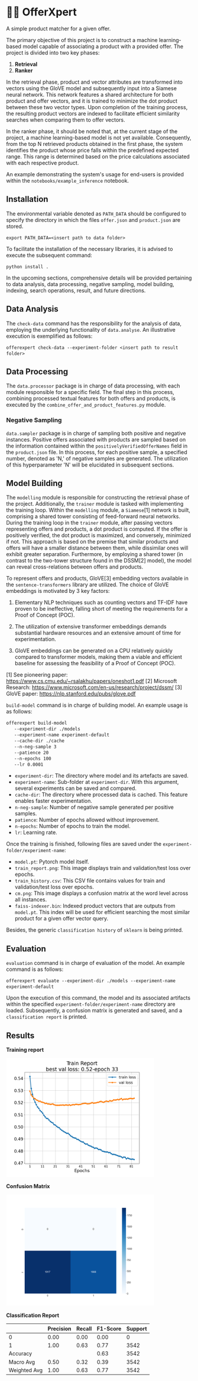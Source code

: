 # 🌻💬 OfferXpert

A simple product matcher for a given offer.

The primary objective of this project is to construct a machine learning-based
model capable of associating a product with a provided offer. The project is
divided into two key phases:

1. **Retrieval**
2. **Ranker**

In the retrieval phase, product and vector attributes are transformed into
vectors using the GloVE model and subsequently input into a Siamese neural
network. This network features a shared architecture for both product and offer
vectors, and it is trained to minimize the dot product between these two vector
types. Upon completion of the training process, the resulting product vectors
are indexed to facilitate efficient similarity searches when comparing them to
offer vectors.

In the ranker phase, it should be noted that, at the current stage of the
project, a machine learning-based model is not yet available. Consequently, from
the top N retrieved products obtained in the first phase, the system identifies
the product whose price falls within the predefined expected range. This range
is determined based on the price calculations associated with each respective
product.

An example demonstrating the system's usage for end-users is provided within the
`notebooks/example_inference` notebook.

## Installation

The environmental variable denoted as `PATH_DATA` should be configured to
specify the directory in which the files `offer.json` and `product.json` are
stored.

```shell
export PATH_DATA=<insert path to data folder>
```

To facilitate the installation of the necessary libraries, it is advised to
execute the subsequent command:

```shell
python install .
```

In the upcoming sections, comprehensive details will be provided pertaining to
data analysis, data processing, negative sampling, model building, indexing,
search operations, result, and future directions.

## Data Analysis

The `check-data` command has the responsibility for the analysis of data,
employing the underlying functionality of `data.analyse`. An illustrative
execution is exemplified as follows:

```shell
offerexpert check-data --experiment-folder <insert path to result folder>
```

## Data Processing

The `data.processor` package is in charge of data processing, with each module
responsible for a specific field. The final step in this process, combining
processed textual features for both offers and products, is executed by the
`combine_offer_and_product_features.py` module.

### Negative Sampling

`data.sampler` package is in charge of sampling both positive and negative
instances. Positive offers associated with products are sampled based on the
information contained within the `positivelyVerifiedOfferNames` field in the
`product.json` file. In this process, for each positive sample, a specified
number, denoted as 'N,' of negative samples are generated. The utilization of
this hyperparameter 'N' will be elucidated in subsequent sections.

## Model Building

The `modelling` module is responsible for constructing the retrieval phase of
the project. Additionally, the `trainer` module is tasked with implementing the
training loop. Within the `modelling` module, a `Siamese`[1] network is built,
comprising a shared tower consisting of feed-forward neural networks. During the
training loop in the `trainer` module, after passing vectors representing offers
and products, a dot product is computed. If the offer is positively verified,
the dot product is maximized, and conversely, minimized if not. This approach is
based on the premise that similar products and offers will have a smaller
distance between them, while dissimilar ones will exhibit greater separation.
Furthermore, by employing a shared tower (in contrast to the two-tower structure
found in the DSSM[2] model), the model can reveal cross-relations between offers
and products.

To represent offers and products, GloVE[3] embedding vectors available in the
`sentence-transformers` library are utilized. The choice of GloVE embeddings is
motivated by 3 key factors:

1. Elementary NLP techniques such as counting vectors and TF-IDF have proven to
   be ineffective, falling short of meeting the requirements for a Proof of
   Concept (POC).

2. The utilization of extensive transformer embeddings demands substantial
   hardware resources and an extensive amount of time for experimentation.

3. GloVE embeddings can be generated on a CPU relatively quickly compared to
   transformer models, making them a viable and efficient baseline for assessing
   the feasibility of a Proof of Concept (POC).

[1] See pioneering paper: https://www.cs.cmu.edu/~rsalakhu/papers/oneshot1.pdf
[2] Microsoft Research: https://www.microsoft.com/en-us/research/project/dssm/
[3] GloVE paper: https://nlp.stanford.edu/pubs/glove.pdf

`build-model` command is in charge of building model. An example usage is as
follows:

```shell
offerexpert build-model
   --experiment-dir ./models
   --experiment-name experiment-default 
   --cache-dir ./cache
   --n-neg-sample 3 
   --patience 20 
   --n-epochs 100 
   --lr 0.0001
```

- `experiment-dir`: The directory where model and its artefacts are saved.
- `experiment-name`: Sub-folder at `experiment-dir`. With this argument, several
  experiments can be saved and compared.
- `cache-dir`: The directory where processed data is cached. This feature
  enables faster experimentation.
- `n-neg-sample`: Number of negative sample generated per positive samples.
- `patience`: Number of epochs allowed without improvement.
- `n-epochs`: Number of epochs to train the model.
- `lr`: Learning rate.

Once the training is finished, following files are saved under the
`experiment-folder/experiment-name`:

- `model.pt`: Pytorch model itself.
- `train_report.png`: This image displays train and validation/test loss over
  epochs.
- `train_history.csv`: This CSV file contains values for train and
  validation/test loss over epochs.
- `cm.png`: This image displays a confusion matrix at the word level across all
  instances.
- `faiss-indexer.bin`: Indexed product vectors that are outputs from `model.pt`.
  This index will be used for efficient searching the most similar product for a
  given offer vector query.

Besides, the generic `classification history` of `sklearn` is being printed.

## Evaluation

`evaluation` command is in charge of evaluation of the model. An example command
is as follows:

```shell
offerexpert evaluate --experiment-dir ./models --experiment-name experiment-default
```

Upon the execution of this command, the model and its associated artifacts
within the specified `experiment-folder/experiment-name` directory are loaded.
Subsequently, a confusion matrix is generated and saved, and a `classification
report` is printed.

## Results

**Training report**

<img src="models/experiment-default/train_report.png" alt="train_report.png" width="400">

**Confusion Matrix**

<img src="models/experiment-default/cm.png" alt="cm.png" width="400" height="300">

**Classification Report**

|              | Precision | Recall | F1-Score | Support |
|--------------|-----------|--------|----------|---------|
| 0            | 0.00      | 0.00   | 0.00     | 0       |
| 1            | 1.00      | 0.63   | 0.77     | 3542    |
| Accuracy     |           |        | 0.63     | 3542    |
| Macro Avg    | 0.50      | 0.32   | 0.39     | 3542    |
| Weighted Avg | 1.00      | 0.63   | 0.77     | 3542    |
